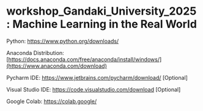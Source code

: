 # workshop_Gandaki_University_2025 : Machine Learning in the Real World

Python: https://www.python.org/downloads/

Anaconda Distribution: [https://docs.anaconda.com/free/anaconda/install/windows/](https://www.anaconda.com/download)

Pycharm IDE: https://www.jetbrains.com/pycharm/download/  [Optional]

Visual Studio IDE: https://code.visualstudio.com/download [Optional]

Google Colab: https://colab.google/
